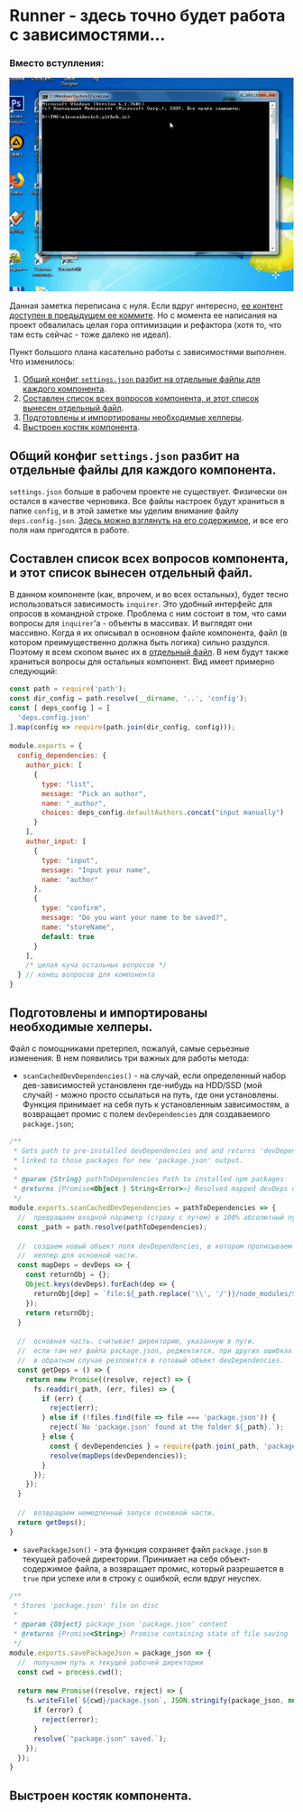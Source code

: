 # Runner - здесь точно будет работа с зависимостями...

### Вместо вступления:
![Test Runner CLI Stage 2](https://raw.githubusercontent.com/alexnaidovich/blog/blog-images/deps_01.gif)

Данная заметка переписана с нуля. Если вдруг интересно, [ее контент доступен в предыдущем ее коммите](https://github.com/alexnaidovich/blog/blob/436faf9915886b97ca1210733597c179d362909c/Runner_03.md). Но с момента ее написания на проект обвалилась целая гора оптимизации и рефактора (хотя то, что там есть сейчас - тоже далеко не идеал). 

Пункт большого плана касательно работы с зависимостями выполнен. Что изменилось:

1. [Общий конфиг `settings.json` разбит на отдельные файлы для каждого компонента](https://github.com/alexnaidovich/blog/blob/master/Runner_03.md#%D0%BE%D0%B1%D1%89%D0%B8%D0%B9-%D0%BA%D0%BE%D0%BD%D1%84%D0%B8%D0%B3-settingsjson-%D1%80%D0%B0%D0%B7%D0%B1%D0%B8%D1%82-%D0%BD%D0%B0-%D0%BE%D1%82%D0%B4%D0%B5%D0%BB%D1%8C%D0%BD%D1%8B%D0%B5-%D1%84%D0%B0%D0%B9%D0%BB%D1%8B-%D0%B4%D0%BB%D1%8F-%D0%BA%D0%B0%D0%B6%D0%B4%D0%BE%D0%B3%D0%BE-%D0%BA%D0%BE%D0%BC%D0%BF%D0%BE%D0%BD%D0%B5%D0%BD%D1%82%D0%B0).
2. [Составлен список всех вопросов компонента, и этот список вынесен отдельный файл](https://github.com/alexnaidovich/blog/blob/master/Runner_03.md#%D1%81%D0%BE%D1%81%D1%82%D0%B0%D0%B2%D0%BB%D0%B5%D0%BD-%D1%81%D0%BF%D0%B8%D1%81%D0%BE%D0%BA-%D0%B2%D1%81%D0%B5%D1%85-%D0%B2%D0%BE%D0%BF%D1%80%D0%BE%D1%81%D0%BE%D0%B2-%D0%BA%D0%BE%D0%BC%D0%BF%D0%BE%D0%BD%D0%B5%D0%BD%D1%82%D0%B0-%D0%B8-%D1%8D%D1%82%D0%BE%D1%82-%D1%81%D0%BF%D0%B8%D1%81%D0%BE%D0%BA-%D0%B2%D1%8B%D0%BD%D0%B5%D1%81%D0%B5%D0%BD-%D0%BE%D1%82%D0%B4%D0%B5%D0%BB%D1%8C%D0%BD%D1%8B%D0%B9-%D1%84%D0%B0%D0%B9%D0%BB).
3. [Подготовлены и импортированы необходимые хелперы](https://github.com/alexnaidovich/blog/blob/master/Runner_03.md#%D0%BF%D0%BE%D0%B4%D0%B3%D0%BE%D1%82%D0%BE%D0%B2%D0%BB%D0%B5%D0%BD%D1%8B-%D0%B8-%D0%B8%D0%BC%D0%BF%D0%BE%D1%80%D1%82%D0%B8%D1%80%D0%BE%D0%B2%D0%B0%D0%BD%D1%8B-%D0%BD%D0%B5%D0%BE%D0%B1%D1%85%D0%BE%D0%B4%D0%B8%D0%BC%D1%8B%D0%B5-%D1%85%D0%B5%D0%BB%D0%BF%D0%B5%D1%80%D1%8B).
4. [Выстроен костяк компонента](https://github.com/alexnaidovich/blog/blob/master/Runner_03.md#%D0%B2%D1%8B%D1%81%D1%82%D1%80%D0%BE%D0%B5%D0%BD-%D0%BA%D0%BE%D1%81%D1%82%D1%8F%D0%BA-%D0%BA%D0%BE%D0%BC%D0%BF%D0%BE%D0%BD%D0%B5%D0%BD%D1%82%D0%B0).

## Общий конфиг `settings.json` разбит на отдельные файлы для каждого компонента.

`settings.json` больше в рабочем проекте не существует. Физически он остался в качестве черновика. Все файлы настроек будут храниться в папке `config`, и в этой заметке мы уделим внимание файлу `deps.config.json`. [Здесь можно взглянуть на его содержимое](https://github.com/alexnaidovich/runner/blob/master/config/deps.config.json), и все его поля нам пригодятся в работе.

## Составлен список всех вопросов компонента, и этот список вынесен отдельный файл.

В данном компоненте (как, впрочем, и во всех остальных), будет тесно использоваться зависимость `inquirer`. Это удобный интерфейс для опросов в командной строке. Проблема с ним состоит в том, что сами вопросы для `inquirer`'a - объекты в массивах. И выглядят они массивно. Когда я их описывал в основном файле компонента, файл (в котором преимущественно должна быть логика) сильно раздулся. Поэтому я всем скопом вынес их в [отдельный файл](https://github.com/alexnaidovich/runner/blob/master/lib/inquirer-questions.js). В нем будут также храниться вопросы для остальных компонент. Вид имеет примерно следующий:

```javascript
const path = require('path');
const dir_config = path.resolve(__dirname, '..', 'config');
const [ deps_config ] = [
  'deps.config.json'
].map(config => require(path.join(dir_config, config)));

module.exports = {
  config_dependencies: {
    author_pick: [
      {
        type: "list",
        message: "Pick an author",
        name: "_author",
        choices: deps_config.defaultAuthors.concat("input manually")
      }
    ],
    author_input: [
      {
        type: "input",
        message: "Input your name",
        name: "author"
      },
      {
        type: "confirm",
        message: "Do you want your name to be saved?",
        name: "storeName",
        default: true
      }
    ],
    /* целая куча остальных вопросов */
  } // конец вопросов для компонента
}
```

## Подготовлены и импортированы необходимые хелперы.

Файл с помощниками претерпел, пожалуй, самые серьезные изменения. В нем появились три важных для работы метода:

  * `scanCachedDevDependencies()` - на случай, если определенный набор дев-зависимостей установленн где-нибудь на HDD/SSD (мой случай) - можно просто ссылаться на путь, где они установлены. Функция принимает на себя путь к установленным зависимостям, а возвращает промис с полем `devDependencies` для создаваемого `package.json`;
  
```javascript
/**
 * Gets path to pre-installed devDependencies and and returns 'devDependencies' object
 * linked to those packages for new 'package.json' output.
 * 
 * @param {String} pathToDependencies Path to installed npm packages
 * @returns {Promise<Object | String<Error>>} Resolved mapped devDeps or rejected error message 
 */
module.exports.scanCachedDevDependencies = pathToDependencies => {
  //  превращаем входной параметр (строку с путем) в 100% абсолютный путь.
  const _path = path.resolve(pathToDependencies);

  //  создаем новый объект поля devDependencies, в котором прописываем ссылочные пути к зависимостям.
  //  хелпер для основной части.
  const mapDeps = devDeps => {
    const returnObj = {};
    Object.keys(devDeps).forEach(dep => {
      returnObj[dep] = `file:${_path.replace('\\', '/')}/node_modules/${dep}`;
    });
    return returnObj;
  }

  //  основная часть. считывает директорию, указанную в пути. 
  //  если там нет файла package.json, реджектится. при других ошибках тоже.
  //  в обратном случае резловится в готовый объект devDependencies.
  const getDeps = () => {
    return new Promise((resolve, reject) => {
      fs.readdir(_path, (err, files) => {   
        if (err) {
          reject(err);
        } else if (!files.find(file => file === 'package.json')) {
          reject(`No 'package.json' found at the folder ${_path}.`);
        } else {
          const { devDependencies } = require(path.join(_path, 'package.json'));
          resolve(mapDeps(devDependencies));
        }
      });
    });
  }

  //  возвращаем немедленный запуск основной части.
  return getDeps();
}
```
  
  * `savePackageJson()` - эта функция сохраняет файл `package.json` в текущей рабочей директории. Принимает на себя объект-содержимое файла, а возвращает промис, который разрешается в `true` при успехе или в строку с ошибкой, если вдруг неуспех.
  
```javascript
/**
 * Stores 'package.json' file on disc
 * 
 * @param {Object} package_json 'package.json' content
 * @returns {Promise<String>} Promise containing state of file saving
 */
module.exports.savePackageJson = package_json => {
  //  получаем путь к текущей рабочей директории
  const cwd = process.cwd();
  
  return new Promise((resolve, reject) => {
    fs.writeFile(`${cwd}/package.json`, JSON.stringify(package_json, null, 2), error => {
      if (error) {
        reject(error);
      }
      resolve(`"package.json" saved.`);
    });
  });
}
```

## Выстроен костяк компонента.
